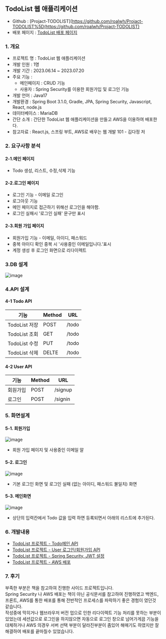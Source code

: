 ## TodoList 웹 애플리케이션

-   Github : [Projact-TODOLIST](https://github.com/roalwh/Projact-TODOLIST%5D(https://github.com/roalwh/Projact-TODOLIST)
-   배포 페이지 : [TodoList 배포 페이지](http://ec2-43-202-189-205.ap-northeast-2.compute.amazonaws.com)

### 1\. 개요

-   프로젝트 명 : TodoList 웹 애플리케이션
-   개발 인원 : 1명
-   개발 기간 : 2023.06.14 ~ 2023.07.20
-   주요 기능 :
    -   메인페이지 : CRUD 기능
    -   사용자 : Spring Security를 이용한 회원가입 및 로그인 기능
-   개발 언어 : Java17
-   개발환경 : Spring Boot 3.1.0, Gradle, JPA, Spring Security, Javascript, React, node.js
-   데이터베이스 : MariaDB
-   간단 소개 : 간단한 TodoList 웹 애플리케이션을 만들고 AWS을 이용하여 배포한다.
-   참고자료 : React.js, 스프링 부트, AWS로 배우는 웹 개발 101 - 김다정 저

### 2\. 요구사항 분석

#### 2-1.메인 페이지

-   Todo 생성, 리스트, 수정,삭제 기능

#### 2-2.로그인 페이지

-   로그인 기능 - 이메일 로그인
-   로그아웃 기능
-   메인 페이지로 접근하기 위해선 로그인을 해야함.
-   로그인 실패시 '로그인 실패' 문구만 표시

#### 2-3.회원 가입 페이지

-   회원가입 기능 - 이메일, 아이디, 패스워드
-   중복 아이디 확인 중복 시 '사용중인 이메일입니다.'표시
-   계정 생성 후 로그인 화면으로 리다이렉트

### 3.DB 설계

![image](https://github.com/roalwh/Projact-TODOLIST/assets/83705507/b84430ca-14d5-4b6e-a954-a6a5eac29879)


### 4.API 설계

#### 4-1 Todo API

| 기능 | Method | URL |
| --- | --- | --- |
| TodoList 저장 | POST | /todo |
| TodoList 조회 | GET | /todo |
| TodoList 수정 | PUT | /todo |
| TodoList 삭제 | DELTE | /todo |

#### 4-2 User API

| 기능 | Method | URL |
| --- | --- | --- |
| 회원가입 | POST | /signup |
| 로그인 | POST | /signin |

### 5\. 화면설계

#### 5-1. 회원가입

![image](https://github.com/roalwh/Projact-TODOLIST/assets/83705507/0638bc8f-265c-4692-bd67-6805bc69291c)


-   회원 가입 페이지 및 사용중인 이메일 알

#### 5-2. 로그인

![image](https://github.com/roalwh/Projact-TODOLIST/assets/83705507/b4750829-dff9-471c-8648-665de746b9ea)


-   기본 로그인 화면 및 로그인 실패 (없는 아이디, 패스워드 불일치) 화면

#### 5-3. 메인화면

![image](https://github.com/roalwh/Projact-TODOLIST/assets/83705507/894bef94-fb16-4142-983d-23d2c29c6866)


-   상단의 입력칸에서 Todo 값을 입력 하면 등록되면서 아래의 리스트에 추가된다.

### 6\. 개발내용

-   [TodoList 프로젝트 - Todo메인 API](https://roalwh.tistory.com/32)
-   [TodoList 프로젝트 - User 로그인/회원가입 API](https://roalwh.tistory.com/33)
-   [TodoList 프로젝트 - Spring Security, JWT 설정](https://roalwh.tistory.com/36)
-   [TodoList 프로젝트 - AWS 배포](https://roalwh.tistory.com/35)

### 7\. 후기

부족한 부분은 책을 참고하여 진행한 사이드 프로젝트입니다.  
Spring Security 나 AWS 배포는 책이 아닌 공식문서를 참고하여 진행하였고 백엔드, 프론트, AWS를 통한 배포를 통해 전반적인 프로세스를 파락하기 좋은 경험이 였던것 같습니다.  
작성중에 막히거나 웹브라우저 버전 업으로 인한 리다이렉트 기능 처리를 못하는 부분이 있었는데 세션값으로 로그인을 하지않으면 자동으로 로그인 창으로 넘어가게끔 기능을 대체하거나 AWS 의경우 서버 선택 부분이 달라진부분이 좀있어 해매기도 하였지만 잘 해결하여 배포를 끝마칠수 있었습니다.

